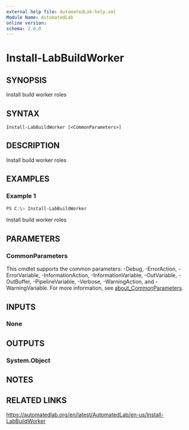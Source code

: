 ```yaml
---
external help file: AutomatedLab-help.xml
Module Name: AutomatedLab
online version:
schema: 2.0.0
---
```


# Install-LabBuildWorker

## SYNOPSIS
Install build worker roles

## SYNTAX

```
Install-LabBuildWorker [<CommonParameters>]
```

## DESCRIPTION
Install build worker roles

## EXAMPLES

### Example 1
```powershell
PS C:\> Install-LabBuildWorker
```

Install build worker roles

## PARAMETERS

### CommonParameters
This cmdlet supports the common parameters: -Debug, -ErrorAction, -ErrorVariable, -InformationAction, -InformationVariable, -OutVariable, -OutBuffer, -PipelineVariable, -Verbose, -WarningAction, and -WarningVariable. For more information, see [about_CommonParameters](http://go.microsoft.com/fwlink/?LinkID=113216).

## INPUTS

### None
## OUTPUTS

### System.Object
## NOTES

## RELATED LINKS
https://automatedlab.org/en/latest/AutomatedLab/en-us/Install-LabBuildWorker
